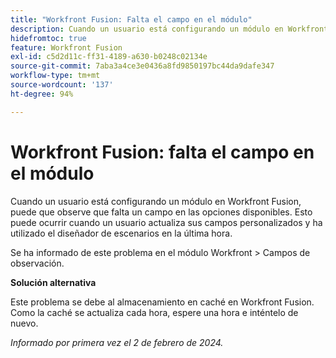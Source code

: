```yaml
---
title: "Workfront Fusion: Falta el campo en el módulo"
description: Cuando un usuario está configurando un módulo en Workfront Fusion, puede que observe que falta un campo en las opciones disponibles. Esto puede ocurrir cuando un usuario actualiza sus campos personalizados y ha utilizado el diseñador de escenarios en la última hora.
hidefromtoc: true
feature: Workfront Fusion
exl-id: c5d2d11c-ff31-4189-a630-b0248c02134e
source-git-commit: 7aba3a4ce3e0436a8fd9850197bc44da9dafe347
workflow-type: tm+mt
source-wordcount: '137'
ht-degree: 94%

---
```


# Workfront Fusion: falta el campo en el módulo

Cuando un usuario está configurando un módulo en Workfront Fusion, puede que observe que falta un campo en las opciones disponibles. Esto puede ocurrir cuando un usuario actualiza sus campos personalizados y ha utilizado el diseñador de escenarios en la última hora.

Se ha informado de este problema en el módulo Workfront > Campos de observación.

**Solución alternativa**

Este problema se debe al almacenamiento en caché en Workfront Fusion. Como la caché se actualiza cada hora, espere una hora e inténtelo de nuevo.

_Informado por primera vez el 2 de febrero de 2024._
